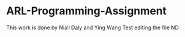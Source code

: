 # ARL-Programming-Assignment
This work is done by Niall Daly and Ying Wang
Test editing the file ND
